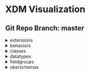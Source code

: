 # XDM Visualization
## Git Repo Branch: master
<details>
<summary>extensions</summary>
<ul>
<details>
<summary>adobe</summary>
<ul>
<details>
<summary>b2b</summary>
<ul>
<details>
<summary>bizible</summary>
<ul>
<li><a href="http://opensource.adobe.com/xdmVisualization/prod/master/adobe.b2b.bizible.bizible-account-details.html">bizible-account-details</a></li>
<li><a href="http://opensource.adobe.com/xdmVisualization/prod/master/adobe.b2b.bizible.bizible-opportunity-details.html">bizible-opportunity-details</a></li>
<li><a href="http://opensource.adobe.com/xdmVisualization/prod/master/adobe.b2b.bizible.bizible-person-details.html">bizible-person-details</a></li>
</ul>
</details>
<details>
<summary>marketo</summary>
<ul>
<li><a href="http://opensource.adobe.com/xdmVisualization/prod/master/adobe.b2b.marketo.marketo-web-url.html">marketo-web-url</a></li>
</ul>
</details>
</ul>
</details>
<details>
<summary>experience</summary>
<ul>
<li><a href="http://opensource.adobe.com/xdmVisualization/prod/master/adobe.experience.aam-experienceevent.html">aam-experienceevent</a></li>
<li><a href="http://opensource.adobe.com/xdmVisualization/prod/master/adobe.experience.adcloud-experienceevent.html">adcloud-experienceevent</a></li>
<li><a href="http://opensource.adobe.com/xdmVisualization/prod/master/adobe.experience.adcloud-profile.html">adcloud-profile</a></li>
<details>
<summary>adcloud</summary>
<ul>
<li><a href="http://opensource.adobe.com/xdmVisualization/prod/master/adobe.experience.adcloud.adcloudsegment.html">adcloudsegment</a></li>
<li><a href="http://opensource.adobe.com/xdmVisualization/prod/master/adobe.experience.adcloud.addeliverydetails.html">addeliverydetails</a></li>
<li><a href="http://opensource.adobe.com/xdmVisualization/prod/master/adobe.experience.adcloud.advertisement.html">advertisement</a></li>
<li><a href="http://opensource.adobe.com/xdmVisualization/prod/master/adobe.experience.adcloud.attributedconversionmodel.html">attributedconversionmodel</a></li>
<li><a href="http://opensource.adobe.com/xdmVisualization/prod/master/adobe.experience.adcloud.campaign.html">campaign</a></li>
<li><a href="http://opensource.adobe.com/xdmVisualization/prod/master/adobe.experience.adcloud.conversiondetails.html">conversiondetails</a></li>
<li><a href="http://opensource.adobe.com/xdmVisualization/prod/master/adobe.experience.adcloud.creative.html">creative</a></li>
<li><a href="http://opensource.adobe.com/xdmVisualization/prod/master/adobe.experience.adcloud.creative-event.html">creative-event</a></li>
<details>
<summary>dsp</summary>
<ul>
<li><a href="http://opensource.adobe.com/xdmVisualization/prod/master/adobe.experience.adcloud.dsp.account.html">account</a></li>
<li><a href="http://opensource.adobe.com/xdmVisualization/prod/master/adobe.experience.adcloud.dsp.advertisement.html">advertisement</a></li>
<li><a href="http://opensource.adobe.com/xdmVisualization/prod/master/adobe.experience.adcloud.dsp.advertiser.html">advertiser</a></li>
<li><a href="http://opensource.adobe.com/xdmVisualization/prod/master/adobe.experience.adcloud.dsp.campaign.html">campaign</a></li>
<li><a href="http://opensource.adobe.com/xdmVisualization/prod/master/adobe.experience.adcloud.dsp.package.html">package</a></li>
<li><a href="http://opensource.adobe.com/xdmVisualization/prod/master/adobe.experience.adcloud.dsp.placement.html">placement</a></li>
<li><a href="http://opensource.adobe.com/xdmVisualization/prod/master/adobe.experience.adcloud.dsp.promotedvideo.html">promotedvideo</a></li>
<li><a href="http://opensource.adobe.com/xdmVisualization/prod/master/adobe.experience.adcloud.dsp.site.html">site</a></li>
</ul>
</details>
<li><a href="http://opensource.adobe.com/xdmVisualization/prod/master/adobe.experience.adcloud.experienceevent-all.html">experienceevent-all</a></li>
<li><a href="http://opensource.adobe.com/xdmVisualization/prod/master/adobe.experience.adcloud.fees.html">fees</a></li>
<li><a href="http://opensource.adobe.com/xdmVisualization/prod/master/adobe.experience.adcloud.inventory.html">inventory</a></li>
<li><a href="http://opensource.adobe.com/xdmVisualization/prod/master/adobe.experience.adcloud.partnerdata.html">partnerdata</a></li>
<li><a href="http://opensource.adobe.com/xdmVisualization/prod/master/adobe.experience.adcloud.productdetails.html">productdetails</a></li>
<li><a href="http://opensource.adobe.com/xdmVisualization/prod/master/adobe.experience.adcloud.profile-all.html">profile-all</a></li>
<details>
<summary>searchads</summary>
<ul>
<li><a href="http://opensource.adobe.com/xdmVisualization/prod/master/adobe.experience.adcloud.searchads.account.html">account</a></li>
<li><a href="http://opensource.adobe.com/xdmVisualization/prod/master/adobe.experience.adcloud.searchads.adgroup.html">adgroup</a></li>
<li><a href="http://opensource.adobe.com/xdmVisualization/prod/master/adobe.experience.adcloud.searchads.aggregateperformancebyad.html">aggregateperformancebyad</a></li>
<li><a href="http://opensource.adobe.com/xdmVisualization/prod/master/adobe.experience.adcloud.searchads.aggregateperformancebyadbykeyword.html">aggregateperformancebyadbykeyword</a></li>
<li><a href="http://opensource.adobe.com/xdmVisualization/prod/master/adobe.experience.adcloud.searchads.aggregateperformancebykeyword.html">aggregateperformancebykeyword</a></li>
<li><a href="http://opensource.adobe.com/xdmVisualization/prod/master/adobe.experience.adcloud.searchads.campaign.html">campaign</a></li>
<li><a href="http://opensource.adobe.com/xdmVisualization/prod/master/adobe.experience.adcloud.searchads.platform.html">platform</a></li>
<li><a href="http://opensource.adobe.com/xdmVisualization/prod/master/adobe.experience.adcloud.searchads.portfolio.html">portfolio</a></li>
<li><a href="http://opensource.adobe.com/xdmVisualization/prod/master/adobe.experience.adcloud.searchads.transactionproperties.html">transactionproperties</a></li>
</ul>
</details>
<details>
<summary>searchadvertising</summary>
<ul>
<li><a href="http://opensource.adobe.com/xdmVisualization/prod/master/adobe.experience.adcloud.searchadvertising.account.html">account</a></li>
<li><a href="http://opensource.adobe.com/xdmVisualization/prod/master/adobe.experience.adcloud.searchadvertising.adgroup.html">adgroup</a></li>
<li><a href="http://opensource.adobe.com/xdmVisualization/prod/master/adobe.experience.adcloud.searchadvertising.aggregateperformancebyad.html">aggregateperformancebyad</a></li>
<li><a href="http://opensource.adobe.com/xdmVisualization/prod/master/adobe.experience.adcloud.searchadvertising.aggregateperformancebyadbykeyword.html">aggregateperformancebyadbykeyword</a></li>
<li><a href="http://opensource.adobe.com/xdmVisualization/prod/master/adobe.experience.adcloud.searchadvertising.aggregateperformancebykeyword.html">aggregateperformancebykeyword</a></li>
<li><a href="http://opensource.adobe.com/xdmVisualization/prod/master/adobe.experience.adcloud.searchadvertising.campaign.html">campaign</a></li>
<li><a href="http://opensource.adobe.com/xdmVisualization/prod/master/adobe.experience.adcloud.searchadvertising.portfolio.html">portfolio</a></li>
</ul>
</details>
<li><a href="http://opensource.adobe.com/xdmVisualization/prod/master/adobe.experience.adcloud.segment.html">segment</a></li>
<li><a href="http://opensource.adobe.com/xdmVisualization/prod/master/adobe.experience.adcloud.stitch.html">stitch</a></li>
<li><a href="http://opensource.adobe.com/xdmVisualization/prod/master/adobe.experience.adcloud.syncedremarketingaudience.html">syncedremarketingaudience</a></li>
</ul>
</details>
<li><a href="http://opensource.adobe.com/xdmVisualization/prod/master/adobe.experience.aep-mobile-lifecycle-details.html">aep-mobile-lifecycle-details</a></li>
<li><a href="http://opensource.adobe.com/xdmVisualization/prod/master/adobe.experience.aep-web-sdk-experienceevent.html">aep-web-sdk-experienceevent</a></li>
<li><a href="http://opensource.adobe.com/xdmVisualization/prod/master/adobe.experience.analytics-experienceevent.html">analytics-experienceevent</a></li>
<details>
<summary>analytics</summary>
<ul>
<li><a href="http://opensource.adobe.com/xdmVisualization/prod/master/adobe.experience.analytics.commerce.html">commerce</a></li>
<li><a href="http://opensource.adobe.com/xdmVisualization/prod/master/adobe.experience.analytics.evars.html">evars</a></li>
<li><a href="http://opensource.adobe.com/xdmVisualization/prod/master/adobe.experience.analytics.events.html">events</a></li>
<li><a href="http://opensource.adobe.com/xdmVisualization/prod/master/adobe.experience.analytics.experienceevent-all.html">experienceevent-all</a></li>
<li><a href="http://opensource.adobe.com/xdmVisualization/prod/master/adobe.experience.analytics.keyedlist.html">keyedlist</a></li>
<li><a href="http://opensource.adobe.com/xdmVisualization/prod/master/adobe.experience.analytics.keyvalue.html">keyvalue</a></li>
<li><a href="http://opensource.adobe.com/xdmVisualization/prod/master/adobe.experience.analytics.listdetails.html">listdetails</a></li>
<li><a href="http://opensource.adobe.com/xdmVisualization/prod/master/adobe.experience.analytics.productlistitem.html">productlistitem</a></li>
</ul>
</details>
<details>
<summary>audiencemanager</summary>
<ul>
<li><a href="http://opensource.adobe.com/xdmVisualization/prod/master/adobe.experience.audiencemanager.experienceevent-all.html">experienceevent-all</a></li>
<li><a href="http://opensource.adobe.com/xdmVisualization/prod/master/adobe.experience.audiencemanager.segmentdefinition.html">segmentdefinition</a></li>
<li><a href="http://opensource.adobe.com/xdmVisualization/prod/master/adobe.experience.audiencemanager.segmentfolder.html">segmentfolder</a></li>
</ul>
</details>
<li><a href="http://opensource.adobe.com/xdmVisualization/prod/master/adobe.experience.campaign-experienceevent.html">campaign-experienceevent</a></li>
<details>
<summary>campaign</summary>
<ul>
<li><a href="http://opensource.adobe.com/xdmVisualization/prod/master/adobe.experience.campaign.address.html">address</a></li>
<li><a href="http://opensource.adobe.com/xdmVisualization/prod/master/adobe.experience.campaign.experienceevent-all.html">experienceevent-all</a></li>
<li><a href="http://opensource.adobe.com/xdmVisualization/prod/master/adobe.experience.campaign.experienceevent-campaign-delivery-log.html">experienceevent-campaign-delivery-log</a></li>
<li><a href="http://opensource.adobe.com/xdmVisualization/prod/master/adobe.experience.campaign.experienceevent-campaign-tracking-log.html">experienceevent-campaign-tracking-log</a></li>
<li><a href="http://opensource.adobe.com/xdmVisualization/prod/master/adobe.experience.campaign.experienceevent-profile-owning-entities.html">experienceevent-profile-owning-entities</a></li>
<li><a href="http://opensource.adobe.com/xdmVisualization/prod/master/adobe.experience.campaign.experienceevent-profile-personal-details.html">experienceevent-profile-personal-details</a></li>
<li><a href="http://opensource.adobe.com/xdmVisualization/prod/master/adobe.experience.campaign.experienceevent-profile-preferences-details.html">experienceevent-profile-preferences-details</a></li>
<li><a href="http://opensource.adobe.com/xdmVisualization/prod/master/adobe.experience.campaign.experienceevent-profile-push-details.html">experienceevent-profile-push-details</a></li>
<li><a href="http://opensource.adobe.com/xdmVisualization/prod/master/adobe.experience.campaign.experienceevent-profile-segmentation.html">experienceevent-profile-segmentation</a></li>
<li><a href="http://opensource.adobe.com/xdmVisualization/prod/master/adobe.experience.campaign.experienceevent-profile-subscriptions.html">experienceevent-profile-subscriptions</a></li>
<li><a href="http://opensource.adobe.com/xdmVisualization/prod/master/adobe.experience.campaign.experienceevent-profile-test-profile.html">experienceevent-profile-test-profile</a></li>
<li><a href="http://opensource.adobe.com/xdmVisualization/prod/master/adobe.experience.campaign.experienceevent-profile-work-details.html">experienceevent-profile-work-details</a></li>
<li><a href="http://opensource.adobe.com/xdmVisualization/prod/master/adobe.experience.campaign.feedbackevent.html">feedbackevent</a></li>
<li><a href="http://opensource.adobe.com/xdmVisualization/prod/master/adobe.experience.campaign.journeyaifatigue.html">journeyaifatigue</a></li>
<li><a href="http://opensource.adobe.com/xdmVisualization/prod/master/adobe.experience.campaign.journeyaiscores.html">journeyaiscores</a></li>
<li><a href="http://opensource.adobe.com/xdmVisualization/prod/master/adobe.experience.campaign.mutationevent.html">mutationevent</a></li>
<li><a href="http://opensource.adobe.com/xdmVisualization/prod/master/adobe.experience.campaign.notificationsubscription.html">notificationsubscription</a></li>
<li><a href="http://opensource.adobe.com/xdmVisualization/prod/master/adobe.experience.campaign.notificationsubscriptiontarget.html">notificationsubscriptiontarget</a></li>
<li><a href="http://opensource.adobe.com/xdmVisualization/prod/master/adobe.experience.campaign.notificationunsubscriptiondetails.html">notificationunsubscriptiondetails</a></li>
<li><a href="http://opensource.adobe.com/xdmVisualization/prod/master/adobe.experience.campaign.offer-detail.html">offer-detail</a></li>
<li><a href="http://opensource.adobe.com/xdmVisualization/prod/master/adobe.experience.campaign.offer-proposition-detail.html">offer-proposition-detail</a></li>
<li><a href="http://opensource.adobe.com/xdmVisualization/prod/master/adobe.experience.campaign.offer-response-detail.html">offer-response-detail</a></li>
<details>
<summary>orchestration</summary>
<ul>
<li><a href="http://opensource.adobe.com/xdmVisualization/prod/master/adobe.experience.campaign.orchestration.eventid.html">eventid</a></li>
<li><a href="http://opensource.adobe.com/xdmVisualization/prod/master/adobe.experience.campaign.orchestration.experienceevent.html">experienceevent</a></li>
<li><a href="http://opensource.adobe.com/xdmVisualization/prod/master/adobe.experience.campaign.orchestration.orchestrationdetails.html">orchestrationdetails</a></li>
<li><a href="http://opensource.adobe.com/xdmVisualization/prod/master/adobe.experience.campaign.orchestration.reportingevent.html">reportingevent</a></li>
<li><a href="http://opensource.adobe.com/xdmVisualization/prod/master/adobe.experience.campaign.orchestration.reportingeventmetrics.html">reportingeventmetrics</a></li>
<li><a href="http://opensource.adobe.com/xdmVisualization/prod/master/adobe.experience.campaign.orchestration.reportingexternalevent.html">reportingexternalevent</a></li>
</ul>
</details>
<li><a href="http://opensource.adobe.com/xdmVisualization/prod/master/adobe.experience.campaign.profile-all.html">profile-all</a></li>
<li><a href="http://opensource.adobe.com/xdmVisualization/prod/master/adobe.experience.campaign.profile-snapshot.html">profile-snapshot</a></li>
</ul>
</details>
<li><a href="http://opensource.adobe.com/xdmVisualization/prod/master/adobe.experience.consumer-experienceevent.html">consumer-experienceevent</a></li>
<details>
<summary>customerJourneyManagement</summary>
<ul>
<li><a href="http://opensource.adobe.com/xdmVisualization/prod/master/adobe.experience.customerJourneyManagement.message-delivery-feedback.html">message-delivery-feedback</a></li>
<li><a href="http://opensource.adobe.com/xdmVisualization/prod/master/adobe.experience.customerJourneyManagement.message-interaction.html">message-interaction</a></li>
<li><a href="http://opensource.adobe.com/xdmVisualization/prod/master/adobe.experience.customerJourneyManagement.messageexecution.html">messageexecution</a></li>
<li><a href="http://opensource.adobe.com/xdmVisualization/prod/master/adobe.experience.customerJourneyManagement.messageprofile.html">messageprofile</a></li>
<li><a href="http://opensource.adobe.com/xdmVisualization/prod/master/adobe.experience.customerJourneyManagement.offers.html">offers</a></li>
<li><a href="http://opensource.adobe.com/xdmVisualization/prod/master/adobe.experience.customerJourneyManagement.processing-flow-timeline.html">processing-flow-timeline</a></li>
<li><a href="http://opensource.adobe.com/xdmVisualization/prod/master/adobe.experience.customerJourneyManagement.profile-counters-v2.html">profile-counters-v2</a></li>
<li><a href="http://opensource.adobe.com/xdmVisualization/prod/master/adobe.experience.customerJourneyManagement.secondary-recipient-detail.html">secondary-recipient-detail</a></li>
</ul>
</details>
<details>
<summary>decisioning</summary>
<ul>
<li><a href="http://opensource.adobe.com/xdmVisualization/prod/master/adobe.experience.decisioning.activity.html">activity</a></li>
<li><a href="http://opensource.adobe.com/xdmVisualization/prod/master/adobe.experience.decisioning.activity-detail.html">activity-detail</a></li>
<li><a href="http://opensource.adobe.com/xdmVisualization/prod/master/adobe.experience.decisioning.calendar-constraint-details.html">calendar-constraint-details</a></li>
<li><a href="http://opensource.adobe.com/xdmVisualization/prod/master/adobe.experience.decisioning.calendar-constraints.html">calendar-constraints</a></li>
<li><a href="http://opensource.adobe.com/xdmVisualization/prod/master/adobe.experience.decisioning.content-component-details.html">content-component-details</a></li>
<li><a href="http://opensource.adobe.com/xdmVisualization/prod/master/adobe.experience.decisioning.content-details.html">content-details</a></li>
<li><a href="http://opensource.adobe.com/xdmVisualization/prod/master/adobe.experience.decisioning.contents.html">contents</a></li>
<li><a href="http://opensource.adobe.com/xdmVisualization/prod/master/adobe.experience.decisioning.criteria.html">criteria</a></li>
<li><a href="http://opensource.adobe.com/xdmVisualization/prod/master/adobe.experience.decisioning.criterion-details.html">criterion-details</a></li>
<li><a href="http://opensource.adobe.com/xdmVisualization/prod/master/adobe.experience.decisioning.decision-scope.html">decision-scope</a></li>
<li><a href="http://opensource.adobe.com/xdmVisualization/prod/master/adobe.experience.decisioning.decisionevent.html">decisionevent</a></li>
<li><a href="http://opensource.adobe.com/xdmVisualization/prod/master/adobe.experience.decisioning.decisionevent-all.html">decisionevent-all</a></li>
<li><a href="http://opensource.adobe.com/xdmVisualization/prod/master/adobe.experience.decisioning.experienceevent-proposition-interaction.html">experienceevent-proposition-interaction</a></li>
<li><a href="http://opensource.adobe.com/xdmVisualization/prod/master/adobe.experience.decisioning.fallback-content-option.html">fallback-content-option</a></li>
<li><a href="http://opensource.adobe.com/xdmVisualization/prod/master/adobe.experience.decisioning.filter.html">filter</a></li>
<li><a href="http://opensource.adobe.com/xdmVisualization/prod/master/adobe.experience.decisioning.frequency-capping-constraints.html">frequency-capping-constraints</a></li>
<li><a href="http://opensource.adobe.com/xdmVisualization/prod/master/adobe.experience.decisioning.interaction-measurement-details.html">interaction-measurement-details</a></li>
<li><a href="http://opensource.adobe.com/xdmVisualization/prod/master/adobe.experience.decisioning.lifecycle-status.html">lifecycle-status</a></li>
<li><a href="http://opensource.adobe.com/xdmVisualization/prod/master/adobe.experience.decisioning.option.html">option</a></li>
<li><a href="http://opensource.adobe.com/xdmVisualization/prod/master/adobe.experience.decisioning.option-detail.html">option-detail</a></li>
<li><a href="http://opensource.adobe.com/xdmVisualization/prod/master/adobe.experience.decisioning.option-selection-details.html">option-selection-details</a></li>
<li><a href="http://opensource.adobe.com/xdmVisualization/prod/master/adobe.experience.decisioning.personalized-content-option.html">personalized-content-option</a></li>
<li><a href="http://opensource.adobe.com/xdmVisualization/prod/master/adobe.experience.decisioning.placement.html">placement</a></li>
<li><a href="http://opensource.adobe.com/xdmVisualization/prod/master/adobe.experience.decisioning.placement-detail.html">placement-detail</a></li>
<li><a href="http://opensource.adobe.com/xdmVisualization/prod/master/adobe.experience.decisioning.profile-constraint-details.html">profile-constraint-details</a></li>
<li><a href="http://opensource.adobe.com/xdmVisualization/prod/master/adobe.experience.decisioning.profile-constraints.html">profile-constraints</a></li>
<li><a href="http://opensource.adobe.com/xdmVisualization/prod/master/adobe.experience.decisioning.proposition.html">proposition</a></li>
<li><a href="http://opensource.adobe.com/xdmVisualization/prod/master/adobe.experience.decisioning.proposition-detail.html">proposition-detail</a></li>
<li><a href="http://opensource.adobe.com/xdmVisualization/prod/master/adobe.experience.decisioning.proposition-details.html">proposition-details</a></li>
<li><a href="http://opensource.adobe.com/xdmVisualization/prod/master/adobe.experience.decisioning.proposition-interaction-detail.html">proposition-interaction-detail</a></li>
<li><a href="http://opensource.adobe.com/xdmVisualization/prod/master/adobe.experience.decisioning.proposition-metric-profile.html">proposition-metric-profile</a></li>
<li><a href="http://opensource.adobe.com/xdmVisualization/prod/master/adobe.experience.decisioning.proposition-metric-total.html">proposition-metric-total</a></li>
<li><a href="http://opensource.adobe.com/xdmVisualization/prod/master/adobe.experience.decisioning.ranking.html">ranking</a></li>
<li><a href="http://opensource.adobe.com/xdmVisualization/prod/master/adobe.experience.decisioning.ranking-details.html">ranking-details</a></li>
<li><a href="http://opensource.adobe.com/xdmVisualization/prod/master/adobe.experience.decisioning.scope-details.html">scope-details</a></li>
<li><a href="http://opensource.adobe.com/xdmVisualization/prod/master/adobe.experience.decisioning.strategy-details.html">strategy-details</a></li>
<li><a href="http://opensource.adobe.com/xdmVisualization/prod/master/adobe.experience.decisioning.tag.html">tag</a></li>
<li><a href="http://opensource.adobe.com/xdmVisualization/prod/master/adobe.experience.decisioning.tags.html">tags</a></li>
</ul>
</details>
<li><a href="http://opensource.adobe.com/xdmVisualization/prod/master/adobe.experience.edge-autofilled-environment-details.html">edge-autofilled-environment-details</a></li>
<li><a href="http://opensource.adobe.com/xdmVisualization/prod/master/adobe.experience.experienceevent-edgeregion.html">experienceevent-edgeregion</a></li>
<li><a href="http://opensource.adobe.com/xdmVisualization/prod/master/adobe.experience.implementations.html">implementations</a></li>
<li><a href="http://opensource.adobe.com/xdmVisualization/prod/master/adobe.experience.implementations-ext.html">implementations-ext</a></li>
<details>
<summary>intelligentServices</summary>
<ul>
<li><a href="http://opensource.adobe.com/xdmVisualization/prod/master/adobe.experience.intelligentServices.profile-journeyai-engagementscores.html">profile-journeyai-engagementscores</a></li>
<li><a href="http://opensource.adobe.com/xdmVisualization/prod/master/adobe.experience.intelligentServices.profile-journeyai-sendtimeoptimization.html">profile-journeyai-sendtimeoptimization</a></li>
</ul>
</details>
<details>
<summary>journeyOrchestration</summary>
<ul>
<li><a href="http://opensource.adobe.com/xdmVisualization/prod/master/adobe.experience.journeyOrchestration.journeyOrchestrationClassification.html">journeyOrchestrationClassification</a></li>
<li><a href="http://opensource.adobe.com/xdmVisualization/prod/master/adobe.experience.journeyOrchestration.journeyOrchestrationDebugInfo.html">journeyOrchestrationDebugInfo</a></li>
<li><a href="http://opensource.adobe.com/xdmVisualization/prod/master/adobe.experience.journeyOrchestration.journeyOrchestrationIdentity.html">journeyOrchestrationIdentity</a></li>
<li><a href="http://opensource.adobe.com/xdmVisualization/prod/master/adobe.experience.journeyOrchestration.journeyOrchestrationJourney.html">journeyOrchestrationJourney</a></li>
<li><a href="http://opensource.adobe.com/xdmVisualization/prod/master/adobe.experience.journeyOrchestration.journeyOrchestrationServiceEventsDispatcher.html">journeyOrchestrationServiceEventsDispatcher</a></li>
<li><a href="http://opensource.adobe.com/xdmVisualization/prod/master/adobe.experience.journeyOrchestration.journeyOrchestrationServiceEventsSegmentExportJob.html">journeyOrchestrationServiceEventsSegmentExportJob</a></li>
<li><a href="http://opensource.adobe.com/xdmVisualization/prod/master/adobe.experience.journeyOrchestration.journeyOrchestrationServiceEventsStateMachine.html">journeyOrchestrationServiceEventsStateMachine</a></li>
<details>
<summary>stepEvents</summary>
<ul>
<li><a href="http://opensource.adobe.com/xdmVisualization/prod/master/adobe.experience.journeyOrchestration.stepEvents.journeyClass.html">journeyClass</a></li>
<li><a href="http://opensource.adobe.com/xdmVisualization/prod/master/adobe.experience.journeyOrchestration.stepEvents.journeyStepEventActionExecutionFieldsMixin.html">journeyStepEventActionExecutionFieldsMixin</a></li>
<li><a href="http://opensource.adobe.com/xdmVisualization/prod/master/adobe.experience.journeyOrchestration.stepEvents.journeyStepEventClass.html">journeyStepEventClass</a></li>
<li><a href="http://opensource.adobe.com/xdmVisualization/prod/master/adobe.experience.journeyOrchestration.stepEvents.journeyStepEventCommonFieldsMixin.html">journeyStepEventCommonFieldsMixin</a></li>
<li><a href="http://opensource.adobe.com/xdmVisualization/prod/master/adobe.experience.journeyOrchestration.stepEvents.journeyStepEventDataFetchFieldsMixin.html">journeyStepEventDataFetchFieldsMixin</a></li>
<li><a href="http://opensource.adobe.com/xdmVisualization/prod/master/adobe.experience.journeyOrchestration.stepEvents.journeyStepEventIdentityFieldsMixin.html">journeyStepEventIdentityFieldsMixin</a></li>
<li><a href="http://opensource.adobe.com/xdmVisualization/prod/master/adobe.experience.journeyOrchestration.stepEvents.journeyStepEventJourneyFieldsMixin.html">journeyStepEventJourneyFieldsMixin</a></li>
</ul>
</details>
</ul>
</details>
<li><a href="http://opensource.adobe.com/xdmVisualization/prod/master/adobe.experience.mobile-lifecycle-details-test.html">mobile-lifecycle-details-test</a></li>
<details>
<summary>offer-management</summary>
<ul>
<li><a href="http://opensource.adobe.com/xdmVisualization/prod/master/adobe.experience.offer-management.offer-activity-detail.html">offer-activity-detail</a></li>
<li><a href="http://opensource.adobe.com/xdmVisualization/prod/master/adobe.experience.offer-management.offer-detail.html">offer-detail</a></li>
<li><a href="http://opensource.adobe.com/xdmVisualization/prod/master/adobe.experience.offer-management.proposition-response-detail.html">proposition-response-detail</a></li>
</ul>
</details>
<li><a href="http://opensource.adobe.com/xdmVisualization/prod/master/adobe.experience.profile-edgeregion.html">profile-edgeregion</a></li>
<details>
<summary>profile</summary>
<ul>
<li><a href="http://opensource.adobe.com/xdmVisualization/prod/master/adobe.experience.profile.experienceevent-shared.html">experienceevent-shared</a></li>
<li><a href="http://opensource.adobe.com/xdmVisualization/prod/master/adobe.experience.profile.profile-all.html">profile-all</a></li>
</ul>
</details>
<li><a href="http://opensource.adobe.com/xdmVisualization/prod/master/adobe.experience.target-experienceevent.html">target-experienceevent</a></li>
<details>
<summary>target</summary>
<ul>
<details>
<summary>activity</summary>
<ul>
<details>
<summary>activityevent</summary>
<ul>
<li><a href="http://opensource.adobe.com/xdmVisualization/prod/master/adobe.experience.target.activity.activityevent.context.html">context</a></li>
<li><a href="http://opensource.adobe.com/xdmVisualization/prod/master/adobe.experience.target.activity.activityevent.optionevent.html">optionevent</a></li>
<li><a href="http://opensource.adobe.com/xdmVisualization/prod/master/adobe.experience.target.activity.activityevent.segmentevent.html">segmentevent</a></li>
</ul>
</details>
<li><a href="http://opensource.adobe.com/xdmVisualization/prod/master/adobe.experience.target.activity.preview.html">preview</a></li>
</ul>
</details>
<li><a href="http://opensource.adobe.com/xdmVisualization/prod/master/adobe.experience.target.experienceevent-all.html">experienceevent-all</a></li>
<li><a href="http://opensource.adobe.com/xdmVisualization/prod/master/adobe.experience.target.experienceevent-shared.html">experienceevent-shared</a></li>
</ul>
</details>
<details>
<summary>workfront</summary>
<ul>
<li><a href="http://opensource.adobe.com/xdmVisualization/prod/master/adobe.experience.workfront.changeevent.html">changeevent</a></li>
<li><a href="http://opensource.adobe.com/xdmVisualization/prod/master/adobe.experience.workfront.opTask.html">opTask</a></li>
<li><a href="http://opensource.adobe.com/xdmVisualization/prod/master/adobe.experience.workfront.portfolio.html">portfolio</a></li>
<li><a href="http://opensource.adobe.com/xdmVisualization/prod/master/adobe.experience.workfront.program.html">program</a></li>
<li><a href="http://opensource.adobe.com/xdmVisualization/prod/master/adobe.experience.workfront.project.html">project</a></li>
<li><a href="http://opensource.adobe.com/xdmVisualization/prod/master/adobe.experience.workfront.task.html">task</a></li>
<li><a href="http://opensource.adobe.com/xdmVisualization/prod/master/adobe.experience.workfront.workobject.html">workobject</a></li>
</ul>
</details>
</ul>
</details>
</ul>
</details>
<details>
<summary>airship</summary>
<ul>
<li><a href="http://opensource.adobe.com/xdmVisualization/prod/master/airship.airship-event.html">airship-event</a></li>
</ul>
</details>
<details>
<summary>facebook</summary>
<ul>
<li><a href="http://opensource.adobe.com/xdmVisualization/prod/master/facebook.facebook-conversion-event.html">facebook-conversion-event</a></li>
</ul>
</details>
</ul>
</details>
<details>
<summary>behaviors</summary>
<ul>
<li><a href="http://opensource.adobe.com/xdmVisualization/prod/master/behaviors.record.html">record</a></li>
<li><a href="http://opensource.adobe.com/xdmVisualization/prod/master/behaviors.time-series.html">time-series</a></li>
</ul>
</details>
<details>
<summary>classes</summary>
<ul>
<li><a href="http://opensource.adobe.com/xdmVisualization/prod/master/classes.aircraft.html">aircraft</a></li>
<details>
<summary>b2b</summary>
<ul>
<li><a href="http://opensource.adobe.com/xdmVisualization/prod/master/classes.b2b.account.html">account</a></li>
<li><a href="http://opensource.adobe.com/xdmVisualization/prod/master/classes.b2b.account-person.html">account-person</a></li>
<li><a href="http://opensource.adobe.com/xdmVisualization/prod/master/classes.b2b.marketing-list.html">marketing-list</a></li>
<li><a href="http://opensource.adobe.com/xdmVisualization/prod/master/classes.b2b.marketing-list-member.html">marketing-list-member</a></li>
<li><a href="http://opensource.adobe.com/xdmVisualization/prod/master/classes.b2b.opportunity.html">opportunity</a></li>
<li><a href="http://opensource.adobe.com/xdmVisualization/prod/master/classes.b2b.opportunity-contact-role.html">opportunity-contact-role</a></li>
<li><a href="http://opensource.adobe.com/xdmVisualization/prod/master/classes.b2b.opportunity-person.html">opportunity-person</a></li>
</ul>
</details>
<li><a href="http://opensource.adobe.com/xdmVisualization/prod/master/classes.campaign.html">campaign</a></li>
<li><a href="http://opensource.adobe.com/xdmVisualization/prod/master/classes.campaign-member.html">campaign-member</a></li>
<li><a href="http://opensource.adobe.com/xdmVisualization/prod/master/classes.experienceevent.html">experienceevent</a></li>
<details>
<summary>fsi</summary>
<ul>
<li><a href="http://opensource.adobe.com/xdmVisualization/prod/master/classes.fsi.atm.html">atm</a></li>
<li><a href="http://opensource.adobe.com/xdmVisualization/prod/master/classes.fsi.branch.html">branch</a></li>
<li><a href="http://opensource.adobe.com/xdmVisualization/prod/master/classes.fsi.policy.html">policy</a></li>
</ul>
</details>
<li><a href="http://opensource.adobe.com/xdmVisualization/prod/master/classes.graphs.html">graphs</a></li>
<li><a href="http://opensource.adobe.com/xdmVisualization/prod/master/classes.loan.html">loan</a></li>
<li><a href="http://opensource.adobe.com/xdmVisualization/prod/master/classes.lodging-product.html">lodging-product</a></li>
<li><a href="http://opensource.adobe.com/xdmVisualization/prod/master/classes.product.html">product</a></li>
<li><a href="http://opensource.adobe.com/xdmVisualization/prod/master/classes.profile.html">profile</a></li>
<li><a href="http://opensource.adobe.com/xdmVisualization/prod/master/classes.promotion.html">promotion</a></li>
<li><a href="http://opensource.adobe.com/xdmVisualization/prod/master/classes.restaurant.html">restaurant</a></li>
<li><a href="http://opensource.adobe.com/xdmVisualization/prod/master/classes.segmentdefinition.html">segmentdefinition</a></li>
<li><a href="http://opensource.adobe.com/xdmVisualization/prod/master/classes.summary_metrics.html">summary_metrics</a></li>
<li><a href="http://opensource.adobe.com/xdmVisualization/prod/master/classes.vehicle-product.html">vehicle-product</a></li>
</ul>
</details>
<details>
<summary>datatypes</summary>
<ul>
<li><a href="http://opensource.adobe.com/xdmVisualization/prod/master/datatypes.application.html">application</a></li>
<details>
<summary>auditing</summary>
<ul>
<li><a href="http://opensource.adobe.com/xdmVisualization/prod/master/datatypes.auditing.auditable.html">auditable</a></li>
<li><a href="http://opensource.adobe.com/xdmVisualization/prod/master/datatypes.auditing.external-source-system-audit.html">external-source-system-audit</a></li>
</ul>
</details>
<details>
<summary>b2b</summary>
<ul>
<li><a href="http://opensource.adobe.com/xdmVisualization/prod/master/datatypes.b2b.account-organization.html">account-organization</a></li>
<li><a href="http://opensource.adobe.com/xdmVisualization/prod/master/datatypes.b2b.b2b-source.html">b2b-source</a></li>
<li><a href="http://opensource.adobe.com/xdmVisualization/prod/master/datatypes.b2b.organization.html">organization</a></li>
<li><a href="http://opensource.adobe.com/xdmVisualization/prod/master/datatypes.b2b.orgunit.html">orgunit</a></li>
</ul>
</details>
<li><a href="http://opensource.adobe.com/xdmVisualization/prod/master/datatypes.browserdetails.html">browserdetails</a></li>
<li><a href="http://opensource.adobe.com/xdmVisualization/prod/master/datatypes.cart.html">cart</a></li>
<details>
<summary>channels</summary>
<ul>
<li><a href="http://opensource.adobe.com/xdmVisualization/prod/master/datatypes.channels.application.html">application</a></li>
<li><a href="http://opensource.adobe.com/xdmVisualization/prod/master/datatypes.channels.channel.html">channel</a></li>
<li><a href="http://opensource.adobe.com/xdmVisualization/prod/master/datatypes.channels.phone.html">phone</a></li>
</ul>
</details>
<details>
<summary>consent</summary>
<ul>
<li><a href="http://opensource.adobe.com/xdmVisualization/prod/master/datatypes.consent.consent-field.html">consent-field</a></li>
<li><a href="http://opensource.adobe.com/xdmVisualization/prod/master/datatypes.consent.consent-preferences.html">consent-preferences</a></li>
<li><a href="http://opensource.adobe.com/xdmVisualization/prod/master/datatypes.consent.consentstring.html">consentstring</a></li>
<li><a href="http://opensource.adobe.com/xdmVisualization/prod/master/datatypes.consent.marketing-field-basic.html">marketing-field-basic</a></li>
<li><a href="http://opensource.adobe.com/xdmVisualization/prod/master/datatypes.consent.marketing-field-subscription.html">marketing-field-subscription</a></li>
<li><a href="http://opensource.adobe.com/xdmVisualization/prod/master/datatypes.consent.personalization-field.html">personalization-field</a></li>
</ul>
</details>
<li><a href="http://opensource.adobe.com/xdmVisualization/prod/master/datatypes.currency.html">currency</a></li>
<details>
<summary>data</summary>
<ul>
<li><a href="http://opensource.adobe.com/xdmVisualization/prod/master/datatypes.data.cart-abandons.html">cart-abandons</a></li>
<li><a href="http://opensource.adobe.com/xdmVisualization/prod/master/datatypes.data.datasource.html">datasource</a></li>
<li><a href="http://opensource.adobe.com/xdmVisualization/prod/master/datatypes.data.measure.html">measure</a></li>
<li><a href="http://opensource.adobe.com/xdmVisualization/prod/master/datatypes.data.metricdefinition.html">metricdefinition</a></li>
<li><a href="http://opensource.adobe.com/xdmVisualization/prod/master/datatypes.data.opens.html">opens</a></li>
<li><a href="http://opensource.adobe.com/xdmVisualization/prod/master/datatypes.data.order.html">order</a></li>
<li><a href="http://opensource.adobe.com/xdmVisualization/prod/master/datatypes.data.pageviews.html">pageviews</a></li>
<li><a href="http://opensource.adobe.com/xdmVisualization/prod/master/datatypes.data.paymentitem.html">paymentitem</a></li>
<li><a href="http://opensource.adobe.com/xdmVisualization/prod/master/datatypes.data.record-timeseries-events.html">record-timeseries-events</a></li>
</ul>
</details>
<details>
<summary>demographic</summary>
<ul>
<li><a href="http://opensource.adobe.com/xdmVisualization/prod/master/datatypes.demographic.address.html">address</a></li>
<li><a href="http://opensource.adobe.com/xdmVisualization/prod/master/datatypes.demographic.emailaddress.html">emailaddress</a></li>
<li><a href="http://opensource.adobe.com/xdmVisualization/prod/master/datatypes.demographic.geo.html">geo</a></li>
<li><a href="http://opensource.adobe.com/xdmVisualization/prod/master/datatypes.demographic.geounit.html">geounit</a></li>
<li><a href="http://opensource.adobe.com/xdmVisualization/prod/master/datatypes.demographic.phonenumber.html">phonenumber</a></li>
<li><a href="http://opensource.adobe.com/xdmVisualization/prod/master/datatypes.demographic.place.html">place</a></li>
</ul>
</details>
<details>
<summary>deprecated</summary>
<ul>
<li><a href="http://opensource.adobe.com/xdmVisualization/prod/master/datatypes.deprecated.bounces.html">bounces</a></li>
<li><a href="http://opensource.adobe.com/xdmVisualization/prod/master/datatypes.deprecated.checkouts.html">checkouts</a></li>
<li><a href="http://opensource.adobe.com/xdmVisualization/prod/master/datatypes.deprecated.impressions.html">impressions</a></li>
<li><a href="http://opensource.adobe.com/xdmVisualization/prod/master/datatypes.deprecated.linkclicks.html">linkclicks</a></li>
<li><a href="http://opensource.adobe.com/xdmVisualization/prod/master/datatypes.deprecated.mirror-pages.html">mirror-pages</a></li>
<li><a href="http://opensource.adobe.com/xdmVisualization/prod/master/datatypes.deprecated.non-deliverables.html">non-deliverables</a></li>
<li><a href="http://opensource.adobe.com/xdmVisualization/prod/master/datatypes.deprecated.not-sent.html">not-sent</a></li>
<li><a href="http://opensource.adobe.com/xdmVisualization/prod/master/datatypes.deprecated.poi-entries.html">poi-entries</a></li>
<li><a href="http://opensource.adobe.com/xdmVisualization/prod/master/datatypes.deprecated.poi-exits.html">poi-exits</a></li>
<li><a href="http://opensource.adobe.com/xdmVisualization/prod/master/datatypes.deprecated.product-list-adds.html">product-list-adds</a></li>
<li><a href="http://opensource.adobe.com/xdmVisualization/prod/master/datatypes.deprecated.product-list-opens.html">product-list-opens</a></li>
<li><a href="http://opensource.adobe.com/xdmVisualization/prod/master/datatypes.deprecated.product-list-removals.html">product-list-removals</a></li>
<li><a href="http://opensource.adobe.com/xdmVisualization/prod/master/datatypes.deprecated.product-list-reopens.html">product-list-reopens</a></li>
<li><a href="http://opensource.adobe.com/xdmVisualization/prod/master/datatypes.deprecated.product-list-views.html">product-list-views</a></li>
<li><a href="http://opensource.adobe.com/xdmVisualization/prod/master/datatypes.deprecated.product-views.html">product-views</a></li>
<li><a href="http://opensource.adobe.com/xdmVisualization/prod/master/datatypes.deprecated.purchases.html">purchases</a></li>
<li><a href="http://opensource.adobe.com/xdmVisualization/prod/master/datatypes.deprecated.save-for-laters.html">save-for-laters</a></li>
<li><a href="http://opensource.adobe.com/xdmVisualization/prod/master/datatypes.deprecated.sends.html">sends</a></li>
<li><a href="http://opensource.adobe.com/xdmVisualization/prod/master/datatypes.deprecated.unsubscriptions.html">unsubscriptions</a></li>
<li><a href="http://opensource.adobe.com/xdmVisualization/prod/master/datatypes.deprecated.user-complaints.html">user-complaints</a></li>
</ul>
</details>
<li><a href="http://opensource.adobe.com/xdmVisualization/prod/master/datatypes.device.html">device</a></li>
<li><a href="http://opensource.adobe.com/xdmVisualization/prod/master/datatypes.enduserids.html">enduserids</a></li>
<li><a href="http://opensource.adobe.com/xdmVisualization/prod/master/datatypes.environment.html">environment</a></li>
<details>
<summary>external</summary>
<ul>
<details>
<summary>id3</summary>
<ul>
<li><a href="http://opensource.adobe.com/xdmVisualization/prod/master/datatypes.external.id3.audio.html">audio</a></li>
</ul>
</details>
<details>
<summary>iptc</summary>
<ul>
<li><a href="http://opensource.adobe.com/xdmVisualization/prod/master/datatypes.external.iptc.creator.html">creator</a></li>
<li><a href="http://opensource.adobe.com/xdmVisualization/prod/master/datatypes.external.iptc.episode.html">episode</a></li>
<li><a href="http://opensource.adobe.com/xdmVisualization/prod/master/datatypes.external.iptc.rating.html">rating</a></li>
<li><a href="http://opensource.adobe.com/xdmVisualization/prod/master/datatypes.external.iptc.season.html">season</a></li>
<li><a href="http://opensource.adobe.com/xdmVisualization/prod/master/datatypes.external.iptc.series.html">series</a></li>
</ul>
</details>
<details>
<summary>schema</summary>
<ul>
<li><a href="http://opensource.adobe.com/xdmVisualization/prod/master/datatypes.external.schema.geocircle.html">geocircle</a></li>
<li><a href="http://opensource.adobe.com/xdmVisualization/prod/master/datatypes.external.schema.geocoordinates.html">geocoordinates</a></li>
<li><a href="http://opensource.adobe.com/xdmVisualization/prod/master/datatypes.external.schema.geoshape.html">geoshape</a></li>
</ul>
</details>
</ul>
</details>
<li><a href="http://opensource.adobe.com/xdmVisualization/prod/master/datatypes.identity.html">identity</a></li>
<li><a href="http://opensource.adobe.com/xdmVisualization/prod/master/datatypes.identityitem.html">identityitem</a></li>
<details>
<summary>industry-verticals</summary>
<ul>
<li><a href="http://opensource.adobe.com/xdmVisualization/prod/master/datatypes.industry-verticals.claim.html">claim</a></li>
<li><a href="http://opensource.adobe.com/xdmVisualization/prod/master/datatypes.industry-verticals.comparisons.html">comparisons</a></li>
<li><a href="http://opensource.adobe.com/xdmVisualization/prod/master/datatypes.industry-verticals.file-transfer.html">file-transfer</a></li>
<li><a href="http://opensource.adobe.com/xdmVisualization/prod/master/datatypes.industry-verticals.financial-account.html">financial-account</a></li>
<li><a href="http://opensource.adobe.com/xdmVisualization/prod/master/datatypes.industry-verticals.form-applications.html">form-applications</a></li>
<li><a href="http://opensource.adobe.com/xdmVisualization/prod/master/datatypes.industry-verticals.implementationdetails.html">implementationdetails</a></li>
<li><a href="http://opensource.adobe.com/xdmVisualization/prod/master/datatypes.industry-verticals.impressions.html">impressions</a></li>
<li><a href="http://opensource.adobe.com/xdmVisualization/prod/master/datatypes.industry-verticals.internal-site-search.html">internal-site-search</a></li>
<li><a href="http://opensource.adobe.com/xdmVisualization/prod/master/datatypes.industry-verticals.selfservice.html">selfservice</a></li>
<li><a href="http://opensource.adobe.com/xdmVisualization/prod/master/datatypes.industry-verticals.subscription.html">subscription</a></li>
<li><a href="http://opensource.adobe.com/xdmVisualization/prod/master/datatypes.industry-verticals.telecom-subscription.html">telecom-subscription</a></li>
<li><a href="http://opensource.adobe.com/xdmVisualization/prod/master/datatypes.industry-verticals.tool-usage.html">tool-usage</a></li>
<li><a href="http://opensource.adobe.com/xdmVisualization/prod/master/datatypes.industry-verticals.transaction.html">transaction</a></li>
</ul>
</details>
<details>
<summary>marketing</summary>
<ul>
<li><a href="http://opensource.adobe.com/xdmVisualization/prod/master/datatypes.marketing.advertising.html">advertising</a></li>
<li><a href="http://opensource.adobe.com/xdmVisualization/prod/master/datatypes.marketing.advertising-break.html">advertising-break</a></li>
<li><a href="http://opensource.adobe.com/xdmVisualization/prod/master/datatypes.marketing.commerce.html">commerce</a></li>
<li><a href="http://opensource.adobe.com/xdmVisualization/prod/master/datatypes.marketing.direct-marketing.html">direct-marketing</a></li>
<li><a href="http://opensource.adobe.com/xdmVisualization/prod/master/datatypes.marketing.directmarketing-address.html">directmarketing-address</a></li>
<li><a href="http://opensource.adobe.com/xdmVisualization/prod/master/datatypes.marketing.directmarketing-emailaddress.html">directmarketing-emailaddress</a></li>
<li><a href="http://opensource.adobe.com/xdmVisualization/prod/master/datatypes.marketing.directmarketing-phonenumber.html">directmarketing-phonenumber</a></li>
<li><a href="http://opensource.adobe.com/xdmVisualization/prod/master/datatypes.marketing.marketing.html">marketing</a></li>
</ul>
</details>
<li><a href="http://opensource.adobe.com/xdmVisualization/prod/master/datatypes.media.html">media</a></li>
<li><a href="http://opensource.adobe.com/xdmVisualization/prod/master/datatypes.namespace.html">namespace</a></li>
<li><a href="http://opensource.adobe.com/xdmVisualization/prod/master/datatypes.optinout-additional-details.html">optinout-additional-details</a></li>
<details>
<summary>person</summary>
<ul>
<li><a href="http://opensource.adobe.com/xdmVisualization/prod/master/datatypes.person.person.html">person</a></li>
<li><a href="http://opensource.adobe.com/xdmVisualization/prod/master/datatypes.person.person-name.html">person-name</a></li>
</ul>
</details>
<li><a href="http://opensource.adobe.com/xdmVisualization/prod/master/datatypes.placecontext.html">placecontext</a></li>
<li><a href="http://opensource.adobe.com/xdmVisualization/prod/master/datatypes.poi-detail.html">poi-detail</a></li>
<li><a href="http://opensource.adobe.com/xdmVisualization/prod/master/datatypes.product.html">product</a></li>
<li><a href="http://opensource.adobe.com/xdmVisualization/prod/master/datatypes.productlistitem.html">productlistitem</a></li>
<li><a href="http://opensource.adobe.com/xdmVisualization/prod/master/datatypes.profilestitch.html">profilestitch</a></li>
<li><a href="http://opensource.adobe.com/xdmVisualization/prod/master/datatypes.profilestitchidentity.html">profilestitchidentity</a></li>
<li><a href="http://opensource.adobe.com/xdmVisualization/prod/master/datatypes.pushnotificationtoken.html">pushnotificationtoken</a></li>
<li><a href="http://opensource.adobe.com/xdmVisualization/prod/master/datatypes.search.html">search</a></li>
<li><a href="http://opensource.adobe.com/xdmVisualization/prod/master/datatypes.segmentidentity.html">segmentidentity</a></li>
<li><a href="http://opensource.adobe.com/xdmVisualization/prod/master/datatypes.segmentmembership.html">segmentmembership</a></li>
<li><a href="http://opensource.adobe.com/xdmVisualization/prod/master/datatypes.segmentmembershipitem.html">segmentmembershipitem</a></li>
<li><a href="http://opensource.adobe.com/xdmVisualization/prod/master/datatypes.shipping.html">shipping</a></li>
<li><a href="http://opensource.adobe.com/xdmVisualization/prod/master/datatypes.sitesearch.html">sitesearch</a></li>
<li><a href="http://opensource.adobe.com/xdmVisualization/prod/master/datatypes.webinfo.html">webinfo</a></li>
</ul>
</details>
<details>
<summary>fieldgroups</summary>
<ul>
<details>
<summary>account-person</summary>
<ul>
<li><a href="http://opensource.adobe.com/xdmVisualization/prod/master/fieldgroups.account-person.account-person-details.html">account-person-details</a></li>
</ul>
</details>
<details>
<summary>account</summary>
<ul>
<li><a href="http://opensource.adobe.com/xdmVisualization/prod/master/fieldgroups.account.account-details.html">account-details</a></li>
<li><a href="http://opensource.adobe.com/xdmVisualization/prod/master/fieldgroups.account.related-accounts.html">related-accounts</a></li>
</ul>
</details>
<details>
<summary>campaign-member</summary>
<ul>
<li><a href="http://opensource.adobe.com/xdmVisualization/prod/master/fieldgroups.campaign-member.campaign-member-details.html">campaign-member-details</a></li>
</ul>
</details>
<details>
<summary>campaign</summary>
<ul>
<li><a href="http://opensource.adobe.com/xdmVisualization/prod/master/fieldgroups.campaign.campaign-details.html">campaign-details</a></li>
</ul>
</details>
<details>
<summary>experience-event</summary>
<ul>
<details>
<summary>events</summary>
<ul>
<li><a href="http://opensource.adobe.com/xdmVisualization/prod/master/fieldgroups.experience-event.events.add-to-campaign.html">add-to-campaign</a></li>
<li><a href="http://opensource.adobe.com/xdmVisualization/prod/master/fieldgroups.experience-event.events.add-to-list.html">add-to-list</a></li>
<li><a href="http://opensource.adobe.com/xdmVisualization/prod/master/fieldgroups.experience-event.events.add-to-opportunity.html">add-to-opportunity</a></li>
<li><a href="http://opensource.adobe.com/xdmVisualization/prod/master/fieldgroups.experience-event.events.callwebhook.html">callwebhook</a></li>
<li><a href="http://opensource.adobe.com/xdmVisualization/prod/master/fieldgroups.experience-event.events.change-campaign-cadence.html">change-campaign-cadence</a></li>
<li><a href="http://opensource.adobe.com/xdmVisualization/prod/master/fieldgroups.experience-event.events.change-campaign-stream.html">change-campaign-stream</a></li>
<li><a href="http://opensource.adobe.com/xdmVisualization/prod/master/fieldgroups.experience-event.events.convert-lead.html">convert-lead</a></li>
<li><a href="http://opensource.adobe.com/xdmVisualization/prod/master/fieldgroups.experience-event.events.emailbounced.html">emailbounced</a></li>
<li><a href="http://opensource.adobe.com/xdmVisualization/prod/master/fieldgroups.experience-event.events.emailbouncedsoft.html">emailbouncedsoft</a></li>
<li><a href="http://opensource.adobe.com/xdmVisualization/prod/master/fieldgroups.experience-event.events.emailclicked.html">emailclicked</a></li>
<li><a href="http://opensource.adobe.com/xdmVisualization/prod/master/fieldgroups.experience-event.events.emaildelivered.html">emaildelivered</a></li>
<li><a href="http://opensource.adobe.com/xdmVisualization/prod/master/fieldgroups.experience-event.events.emailopened.html">emailopened</a></li>
<li><a href="http://opensource.adobe.com/xdmVisualization/prod/master/fieldgroups.experience-event.events.emailsent.html">emailsent</a></li>
<li><a href="http://opensource.adobe.com/xdmVisualization/prod/master/fieldgroups.experience-event.events.emailunsubscribed.html">emailunsubscribed</a></li>
<li><a href="http://opensource.adobe.com/xdmVisualization/prod/master/fieldgroups.experience-event.events.formfilledout.html">formfilledout</a></li>
<li><a href="http://opensource.adobe.com/xdmVisualization/prod/master/fieldgroups.experience-event.events.interesting-moment.html">interesting-moment</a></li>
<li><a href="http://opensource.adobe.com/xdmVisualization/prod/master/fieldgroups.experience-event.events.linkclicks.html">linkclicks</a></li>
<li><a href="http://opensource.adobe.com/xdmVisualization/prod/master/fieldgroups.experience-event.events.merge-leads.html">merge-leads</a></li>
<li><a href="http://opensource.adobe.com/xdmVisualization/prod/master/fieldgroups.experience-event.events.new-lead.html">new-lead</a></li>
<li><a href="http://opensource.adobe.com/xdmVisualization/prod/master/fieldgroups.experience-event.events.opportunityupdated.html">opportunityupdated</a></li>
<li><a href="http://opensource.adobe.com/xdmVisualization/prod/master/fieldgroups.experience-event.events.remove-from-list.html">remove-from-list</a></li>
<li><a href="http://opensource.adobe.com/xdmVisualization/prod/master/fieldgroups.experience-event.events.remove-from-opportunity.html">remove-from-opportunity</a></li>
<li><a href="http://opensource.adobe.com/xdmVisualization/prod/master/fieldgroups.experience-event.events.revenueStageChanged.html">revenueStageChanged</a></li>
<li><a href="http://opensource.adobe.com/xdmVisualization/prod/master/fieldgroups.experience-event.events.scorechanged.html">scorechanged</a></li>
<li><a href="http://opensource.adobe.com/xdmVisualization/prod/master/fieldgroups.experience-event.events.statusincampaignprogressionchanged.html">statusincampaignprogressionchanged</a></li>
<li><a href="http://opensource.adobe.com/xdmVisualization/prod/master/fieldgroups.experience-event.events.visit-webpage.html">visit-webpage</a></li>
</ul>
</details>
<li><a href="http://opensource.adobe.com/xdmVisualization/prod/master/fieldgroups.experience-event.experienceevent-advertising.html">experienceevent-advertising</a></li>
<li><a href="http://opensource.adobe.com/xdmVisualization/prod/master/fieldgroups.experience-event.experienceevent-application.html">experienceevent-application</a></li>
<li><a href="http://opensource.adobe.com/xdmVisualization/prod/master/fieldgroups.experience-event.experienceevent-card-actions.html">experienceevent-card-actions</a></li>
<li><a href="http://opensource.adobe.com/xdmVisualization/prod/master/fieldgroups.experience-event.experienceevent-channel.html">experienceevent-channel</a></li>
<li><a href="http://opensource.adobe.com/xdmVisualization/prod/master/fieldgroups.experience-event.experienceevent-commerce.html">experienceevent-commerce</a></li>
<li><a href="http://opensource.adobe.com/xdmVisualization/prod/master/fieldgroups.experience-event.experienceevent-consumer.html">experienceevent-consumer</a></li>
<li><a href="http://opensource.adobe.com/xdmVisualization/prod/master/fieldgroups.experience-event.experienceevent-directmarketing.html">experienceevent-directmarketing</a></li>
<li><a href="http://opensource.adobe.com/xdmVisualization/prod/master/fieldgroups.experience-event.experienceevent-enduserids.html">experienceevent-enduserids</a></li>
<li><a href="http://opensource.adobe.com/xdmVisualization/prod/master/fieldgroups.experience-event.experienceevent-environment-details.html">experienceevent-environment-details</a></li>
<li><a href="http://opensource.adobe.com/xdmVisualization/prod/master/fieldgroups.experience-event.experienceevent-file-download-details.html">experienceevent-file-download-details</a></li>
<li><a href="http://opensource.adobe.com/xdmVisualization/prod/master/fieldgroups.experience-event.experienceevent-file-upload-details.html">experienceevent-file-upload-details</a></li>
<li><a href="http://opensource.adobe.com/xdmVisualization/prod/master/fieldgroups.experience-event.experienceevent-implementation-details.html">experienceevent-implementation-details</a></li>
<li><a href="http://opensource.adobe.com/xdmVisualization/prod/master/fieldgroups.experience-event.experienceevent-inappmessage-tracking.html">experienceevent-inappmessage-tracking</a></li>
<li><a href="http://opensource.adobe.com/xdmVisualization/prod/master/fieldgroups.experience-event.experienceevent-knowledge-base-details.html">experienceevent-knowledge-base-details</a></li>
<li><a href="http://opensource.adobe.com/xdmVisualization/prod/master/fieldgroups.experience-event.experienceevent-marketing.html">experienceevent-marketing</a></li>
<li><a href="http://opensource.adobe.com/xdmVisualization/prod/master/fieldgroups.experience-event.experienceevent-media.html">experienceevent-media</a></li>
<li><a href="http://opensource.adobe.com/xdmVisualization/prod/master/fieldgroups.experience-event.experienceevent-offer-impression-details.html">experienceevent-offer-impression-details</a></li>
<li><a href="http://opensource.adobe.com/xdmVisualization/prod/master/fieldgroups.experience-event.experienceevent-privacy.html">experienceevent-privacy</a></li>
<li><a href="http://opensource.adobe.com/xdmVisualization/prod/master/fieldgroups.experience-event.experienceevent-profile-stitch.html">experienceevent-profile-stitch</a></li>
<li><a href="http://opensource.adobe.com/xdmVisualization/prod/master/fieldgroups.experience-event.experienceevent-pushtracking.html">experienceevent-pushtracking</a></li>
<li><a href="http://opensource.adobe.com/xdmVisualization/prod/master/fieldgroups.experience-event.experienceevent-quote-request-details.html">experienceevent-quote-request-details</a></li>
<li><a href="http://opensource.adobe.com/xdmVisualization/prod/master/fieldgroups.experience-event.experienceevent-search.html">experienceevent-search</a></li>
<li><a href="http://opensource.adobe.com/xdmVisualization/prod/master/fieldgroups.experience-event.experienceevent-segmentmembership.html">experienceevent-segmentmembership</a></li>
<li><a href="http://opensource.adobe.com/xdmVisualization/prod/master/fieldgroups.experience-event.experienceevent-service-payment-details.html">experienceevent-service-payment-details</a></li>
<li><a href="http://opensource.adobe.com/xdmVisualization/prod/master/fieldgroups.experience-event.experienceevent-site-search.html">experienceevent-site-search</a></li>
<li><a href="http://opensource.adobe.com/xdmVisualization/prod/master/fieldgroups.experience-event.experienceevent-social-network-usage-details.html">experienceevent-social-network-usage-details</a></li>
<li><a href="http://opensource.adobe.com/xdmVisualization/prod/master/fieldgroups.experience-event.experienceevent-stitching.html">experienceevent-stitching</a></li>
<li><a href="http://opensource.adobe.com/xdmVisualization/prod/master/fieldgroups.experience-event.experienceevent-support-site-search.html">experienceevent-support-site-search</a></li>
<li><a href="http://opensource.adobe.com/xdmVisualization/prod/master/fieldgroups.experience-event.experienceevent-survey-response-details.html">experienceevent-survey-response-details</a></li>
<li><a href="http://opensource.adobe.com/xdmVisualization/prod/master/fieldgroups.experience-event.experienceevent-technical-details.html">experienceevent-technical-details</a></li>
<li><a href="http://opensource.adobe.com/xdmVisualization/prod/master/fieldgroups.experience-event.experienceevent-user-login-details.html">experienceevent-user-login-details</a></li>
<li><a href="http://opensource.adobe.com/xdmVisualization/prod/master/fieldgroups.experience-event.experienceevent-web.html">experienceevent-web</a></li>
<details>
<summary>industry-verticals</summary>
<ul>
<li><a href="http://opensource.adobe.com/xdmVisualization/prod/master/fieldgroups.experience-event.industry-verticals.experienceevent-alert-impressions.html">experienceevent-alert-impressions</a></li>
<li><a href="http://opensource.adobe.com/xdmVisualization/prod/master/fieldgroups.experience-event.industry-verticals.experienceevent-balance-transfers.html">experienceevent-balance-transfers</a></li>
<li><a href="http://opensource.adobe.com/xdmVisualization/prod/master/fieldgroups.experience-event.industry-verticals.experienceevent-bill-pay-details.html">experienceevent-bill-pay-details</a></li>
<li><a href="http://opensource.adobe.com/xdmVisualization/prod/master/fieldgroups.experience-event.industry-verticals.experienceevent-card-application-details.html">experienceevent-card-application-details</a></li>
<li><a href="http://opensource.adobe.com/xdmVisualization/prod/master/fieldgroups.experience-event.industry-verticals.experienceevent-claim-details.html">experienceevent-claim-details</a></li>
<li><a href="http://opensource.adobe.com/xdmVisualization/prod/master/fieldgroups.experience-event.industry-verticals.experienceevent-contact-request-details.html">experienceevent-contact-request-details</a></li>
<li><a href="http://opensource.adobe.com/xdmVisualization/prod/master/fieldgroups.experience-event.industry-verticals.experienceevent-credit-limit-increase-details.html">experienceevent-credit-limit-increase-details</a></li>
<li><a href="http://opensource.adobe.com/xdmVisualization/prod/master/fieldgroups.experience-event.industry-verticals.experienceevent-deposit-details.html">experienceevent-deposit-details</a></li>
<li><a href="http://opensource.adobe.com/xdmVisualization/prod/master/fieldgroups.experience-event.industry-verticals.experienceevent-device-trade-in-details.html">experienceevent-device-trade-in-details</a></li>
<li><a href="http://opensource.adobe.com/xdmVisualization/prod/master/fieldgroups.experience-event.industry-verticals.experienceevent-dining-reservation.html">experienceevent-dining-reservation</a></li>
<li><a href="http://opensource.adobe.com/xdmVisualization/prod/master/fieldgroups.experience-event.industry-verticals.experienceevent-flight-reservation.html">experienceevent-flight-reservation</a></li>
<li><a href="http://opensource.adobe.com/xdmVisualization/prod/master/fieldgroups.experience-event.industry-verticals.experienceevent-insurance-claim-process.html">experienceevent-insurance-claim-process</a></li>
<li><a href="http://opensource.adobe.com/xdmVisualization/prod/master/fieldgroups.experience-event.industry-verticals.experienceevent-loan-application-details.html">experienceevent-loan-application-details</a></li>
<li><a href="http://opensource.adobe.com/xdmVisualization/prod/master/fieldgroups.experience-event.industry-verticals.experienceevent-lodging-reservation.html">experienceevent-lodging-reservation</a></li>
<li><a href="http://opensource.adobe.com/xdmVisualization/prod/master/fieldgroups.experience-event.industry-verticals.experienceevent-prescription-details.html">experienceevent-prescription-details</a></li>
<li><a href="http://opensource.adobe.com/xdmVisualization/prod/master/fieldgroups.experience-event.industry-verticals.experienceevent-reservation-details.html">experienceevent-reservation-details</a></li>
<li><a href="http://opensource.adobe.com/xdmVisualization/prod/master/fieldgroups.experience-event.industry-verticals.experienceevent-reservation-search.html">experienceevent-reservation-search</a></li>
<li><a href="http://opensource.adobe.com/xdmVisualization/prod/master/fieldgroups.experience-event.industry-verticals.experienceevent-upgrade-details.html">experienceevent-upgrade-details</a></li>
<li><a href="http://opensource.adobe.com/xdmVisualization/prod/master/fieldgroups.experience-event.industry-verticals.experienceevent-upsell-details.html">experienceevent-upsell-details</a></li>
<li><a href="http://opensource.adobe.com/xdmVisualization/prod/master/fieldgroups.experience-event.industry-verticals.experienceevent-vehicle-reservation.html">experienceevent-vehicle-reservation</a></li>
<li><a href="http://opensource.adobe.com/xdmVisualization/prod/master/fieldgroups.experience-event.industry-verticals.experienceevent-warranty-claim-process.html">experienceevent-warranty-claim-process</a></li>
</ul>
</details>
</ul>
</details>
<details>
<summary>graphs</summary>
<ul>
<li><a href="http://opensource.adobe.com/xdmVisualization/prod/master/fieldgroups.graphs.graph.html">graph</a></li>
<li><a href="http://opensource.adobe.com/xdmVisualization/prod/master/fieldgroups.graphs.graph-edge.html">graph-edge</a></li>
<li><a href="http://opensource.adobe.com/xdmVisualization/prod/master/fieldgroups.graphs.graph-node.html">graph-node</a></li>
</ul>
</details>
<details>
<summary>opportunity-contact-role</summary>
<ul>
<li><a href="http://opensource.adobe.com/xdmVisualization/prod/master/fieldgroups.opportunity-contact-role.opportunity-contact-role-details.html">opportunity-contact-role-details</a></li>
</ul>
</details>
<details>
<summary>opportunity</summary>
<ul>
<li><a href="http://opensource.adobe.com/xdmVisualization/prod/master/fieldgroups.opportunity.opportunity-details.html">opportunity-details</a></li>
</ul>
</details>
<details>
<summary>product</summary>
<ul>
<li><a href="http://opensource.adobe.com/xdmVisualization/prod/master/fieldgroups.product.product-catalog.html">product-catalog</a></li>
<li><a href="http://opensource.adobe.com/xdmVisualization/prod/master/fieldgroups.product.product-catalog-category.html">product-catalog-category</a></li>
<li><a href="http://opensource.adobe.com/xdmVisualization/prod/master/fieldgroups.product.product-category.html">product-category</a></li>
<li><a href="http://opensource.adobe.com/xdmVisualization/prod/master/fieldgroups.product.product-identifiers.html">product-identifiers</a></li>
<li><a href="http://opensource.adobe.com/xdmVisualization/prod/master/fieldgroups.product.product-measurement.html">product-measurement</a></li>
</ul>
</details>
<details>
<summary>profile</summary>
<ul>
<li><a href="http://opensource.adobe.com/xdmVisualization/prod/master/fieldgroups.profile.b2b-person-components.html">b2b-person-components</a></li>
<li><a href="http://opensource.adobe.com/xdmVisualization/prod/master/fieldgroups.profile.b2b-person-details.html">b2b-person-details</a></li>
<li><a href="http://opensource.adobe.com/xdmVisualization/prod/master/fieldgroups.profile.profile-consentResults.html">profile-consentResults</a></li>
<li><a href="http://opensource.adobe.com/xdmVisualization/prod/master/fieldgroups.profile.profile-consents.html">profile-consents</a></li>
<li><a href="http://opensource.adobe.com/xdmVisualization/prod/master/fieldgroups.profile.profile-directmarketing.html">profile-directmarketing</a></li>
<li><a href="http://opensource.adobe.com/xdmVisualization/prod/master/fieldgroups.profile.profile-loyalty-details.html">profile-loyalty-details</a></li>
<li><a href="http://opensource.adobe.com/xdmVisualization/prod/master/fieldgroups.profile.profile-other-work-details.html">profile-other-work-details</a></li>
<li><a href="http://opensource.adobe.com/xdmVisualization/prod/master/fieldgroups.profile.profile-owning-entities.html">profile-owning-entities</a></li>
<li><a href="http://opensource.adobe.com/xdmVisualization/prod/master/fieldgroups.profile.profile-person-details.html">profile-person-details</a></li>
<li><a href="http://opensource.adobe.com/xdmVisualization/prod/master/fieldgroups.profile.profile-personal-details.html">profile-personal-details</a></li>
<li><a href="http://opensource.adobe.com/xdmVisualization/prod/master/fieldgroups.profile.profile-personal-finance-details.html">profile-personal-finance-details</a></li>
<li><a href="http://opensource.adobe.com/xdmVisualization/prod/master/fieldgroups.profile.profile-personal-tax-profile-details.html">profile-personal-tax-profile-details</a></li>
<li><a href="http://opensource.adobe.com/xdmVisualization/prod/master/fieldgroups.profile.profile-phones.html">profile-phones</a></li>
<li><a href="http://opensource.adobe.com/xdmVisualization/prod/master/fieldgroups.profile.profile-preferences-details.html">profile-preferences-details</a></li>
<li><a href="http://opensource.adobe.com/xdmVisualization/prod/master/fieldgroups.profile.profile-privacy.html">profile-privacy</a></li>
<li><a href="http://opensource.adobe.com/xdmVisualization/prod/master/fieldgroups.profile.profile-push-notification-details.html">profile-push-notification-details</a></li>
<li><a href="http://opensource.adobe.com/xdmVisualization/prod/master/fieldgroups.profile.profile-segmentation.html">profile-segmentation</a></li>
<li><a href="http://opensource.adobe.com/xdmVisualization/prod/master/fieldgroups.profile.profile-subscriptions.html">profile-subscriptions</a></li>
<li><a href="http://opensource.adobe.com/xdmVisualization/prod/master/fieldgroups.profile.profile-telecom-subscription.html">profile-telecom-subscription</a></li>
<li><a href="http://opensource.adobe.com/xdmVisualization/prod/master/fieldgroups.profile.profile-test-profile.html">profile-test-profile</a></li>
<li><a href="http://opensource.adobe.com/xdmVisualization/prod/master/fieldgroups.profile.profile-travel-preferences.html">profile-travel-preferences</a></li>
<li><a href="http://opensource.adobe.com/xdmVisualization/prod/master/fieldgroups.profile.profile-user-account-details.html">profile-user-account-details</a></li>
<li><a href="http://opensource.adobe.com/xdmVisualization/prod/master/fieldgroups.profile.profile-work-details.html">profile-work-details</a></li>
</ul>
</details>
<details>
<summary>segment-definition</summary>
<ul>
<li><a href="http://opensource.adobe.com/xdmVisualization/prod/master/fieldgroups.segment-definition.segmentdefinition-expression.html">segmentdefinition-expression</a></li>
</ul>
</details>
<details>
<summary>shared</summary>
<ul>
<li><a href="http://opensource.adobe.com/xdmVisualization/prod/master/fieldgroups.shared.external-source-system-audit-details.html">external-source-system-audit-details</a></li>
<li><a href="http://opensource.adobe.com/xdmVisualization/prod/master/fieldgroups.shared.identitymap.html">identitymap</a></li>
<li><a href="http://opensource.adobe.com/xdmVisualization/prod/master/fieldgroups.shared.person-identifier.html">person-identifier</a></li>
<li><a href="http://opensource.adobe.com/xdmVisualization/prod/master/fieldgroups.shared.record-status.html">record-status</a></li>
</ul>
</details>
</ul>
</details>
<details>
<summary>uberschemas</summary>
<ul>
<li><a href="http://opensource.adobe.com/xdmVisualization/prod/master/uberschemas.account-generated.html">account-generated</a></li>
<li><a href="http://opensource.adobe.com/xdmVisualization/prod/master/uberschemas.account-person-generated.html">account-person-generated</a></li>
<details>
<summary>automotive</summary>
<ul>
<li><a href="http://opensource.adobe.com/xdmVisualization/prod/master/uberschemas.automotive.experienceevent-generated-automotive.html">experienceevent-generated-automotive</a></li>
<li><a href="http://opensource.adobe.com/xdmVisualization/prod/master/uberschemas.automotive.profile-generated-automotive.html">profile-generated-automotive</a></li>
</ul>
</details>
<li><a href="http://opensource.adobe.com/xdmVisualization/prod/master/uberschemas.campaign-generated.html">campaign-generated</a></li>
<li><a href="http://opensource.adobe.com/xdmVisualization/prod/master/uberschemas.campaign-member-generated.html">campaign-member-generated</a></li>
<details>
<summary>education</summary>
<ul>
<li><a href="http://opensource.adobe.com/xdmVisualization/prod/master/uberschemas.education.experienceevent-generated-education.html">experienceevent-generated-education</a></li>
<li><a href="http://opensource.adobe.com/xdmVisualization/prod/master/uberschemas.education.profile-generated-education.html">profile-generated-education</a></li>
</ul>
</details>
<li><a href="http://opensource.adobe.com/xdmVisualization/prod/master/uberschemas.experienceevent-generated.html">experienceevent-generated</a></li>
<details>
<summary>financial_services</summary>
<ul>
<li><a href="http://opensource.adobe.com/xdmVisualization/prod/master/uberschemas.financial_services.experienceevent-generated-financial_services.html">experienceevent-generated-financial_services</a></li>
<li><a href="http://opensource.adobe.com/xdmVisualization/prod/master/uberschemas.financial_services.profile-generated-financial_services.html">profile-generated-financial_services</a></li>
</ul>
</details>
<li><a href="http://opensource.adobe.com/xdmVisualization/prod/master/uberschemas.graphs-generated.html">graphs-generated</a></li>
<details>
<summary>health_and_life_sciences</summary>
<ul>
<li><a href="http://opensource.adobe.com/xdmVisualization/prod/master/uberschemas.health_and_life_sciences.experienceevent-generated-health_and_life_sciences.html">experienceevent-generated-health_and_life_sciences</a></li>
<li><a href="http://opensource.adobe.com/xdmVisualization/prod/master/uberschemas.health_and_life_sciences.profile-generated-health_and_life_sciences.html">profile-generated-health_and_life_sciences</a></li>
</ul>
</details>
<details>
<summary>high_tech</summary>
<ul>
<li><a href="http://opensource.adobe.com/xdmVisualization/prod/master/uberschemas.high_tech.experienceevent-generated-high_tech.html">experienceevent-generated-high_tech</a></li>
<li><a href="http://opensource.adobe.com/xdmVisualization/prod/master/uberschemas.high_tech.profile-generated-high_tech.html">profile-generated-high_tech</a></li>
</ul>
</details>
<details>
<summary>manufacturing</summary>
<ul>
<li><a href="http://opensource.adobe.com/xdmVisualization/prod/master/uberschemas.manufacturing.experienceevent-generated-manufacturing.html">experienceevent-generated-manufacturing</a></li>
<li><a href="http://opensource.adobe.com/xdmVisualization/prod/master/uberschemas.manufacturing.profile-generated-manufacturing.html">profile-generated-manufacturing</a></li>
</ul>
</details>
<li><a href="http://opensource.adobe.com/xdmVisualization/prod/master/uberschemas.marketing-list-generated.html">marketing-list-generated</a></li>
<li><a href="http://opensource.adobe.com/xdmVisualization/prod/master/uberschemas.marketing-list-member-generated.html">marketing-list-member-generated</a></li>
<details>
<summary>media_and_entertainment</summary>
<ul>
<li><a href="http://opensource.adobe.com/xdmVisualization/prod/master/uberschemas.media_and_entertainment.experienceevent-generated-media_and_entertainment.html">experienceevent-generated-media_and_entertainment</a></li>
<li><a href="http://opensource.adobe.com/xdmVisualization/prod/master/uberschemas.media_and_entertainment.profile-generated-media_and_entertainment.html">profile-generated-media_and_entertainment</a></li>
</ul>
</details>
<li><a href="http://opensource.adobe.com/xdmVisualization/prod/master/uberschemas.opportunity-contact-role-generated.html">opportunity-contact-role-generated</a></li>
<li><a href="http://opensource.adobe.com/xdmVisualization/prod/master/uberschemas.opportunity-generated.html">opportunity-generated</a></li>
<li><a href="http://opensource.adobe.com/xdmVisualization/prod/master/uberschemas.opportunity-person-generated.html">opportunity-person-generated</a></li>
<li><a href="http://opensource.adobe.com/xdmVisualization/prod/master/uberschemas.product-generated.html">product-generated</a></li>
<li><a href="http://opensource.adobe.com/xdmVisualization/prod/master/uberschemas.profile-generated.html">profile-generated</a></li>
<details>
<summary>public_sector</summary>
<ul>
<li><a href="http://opensource.adobe.com/xdmVisualization/prod/master/uberschemas.public_sector.experienceevent-generated-public_sector.html">experienceevent-generated-public_sector</a></li>
<li><a href="http://opensource.adobe.com/xdmVisualization/prod/master/uberschemas.public_sector.profile-generated-public_sector.html">profile-generated-public_sector</a></li>
</ul>
</details>
<details>
<summary>retail</summary>
<ul>
<li><a href="http://opensource.adobe.com/xdmVisualization/prod/master/uberschemas.retail.experienceevent-generated-retail.html">experienceevent-generated-retail</a></li>
<li><a href="http://opensource.adobe.com/xdmVisualization/prod/master/uberschemas.retail.profile-generated-retail.html">profile-generated-retail</a></li>
</ul>
</details>
<li><a href="http://opensource.adobe.com/xdmVisualization/prod/master/uberschemas.segmentdefinition-generated.html">segmentdefinition-generated</a></li>
<details>
<summary>telecom</summary>
<ul>
<li><a href="http://opensource.adobe.com/xdmVisualization/prod/master/uberschemas.telecom.experienceevent-generated-telecom.html">experienceevent-generated-telecom</a></li>
<li><a href="http://opensource.adobe.com/xdmVisualization/prod/master/uberschemas.telecom.profile-generated-telecom.html">profile-generated-telecom</a></li>
</ul>
</details>
<details>
<summary>travel_and_hospitality</summary>
<ul>
<li><a href="http://opensource.adobe.com/xdmVisualization/prod/master/uberschemas.travel_and_hospitality.experienceevent-generated-travel_and_hospitality.html">experienceevent-generated-travel_and_hospitality</a></li>
<li><a href="http://opensource.adobe.com/xdmVisualization/prod/master/uberschemas.travel_and_hospitality.profile-generated-travel_and_hospitality.html">profile-generated-travel_and_hospitality</a></li>
</ul>
</details>
</ul>
</details>
